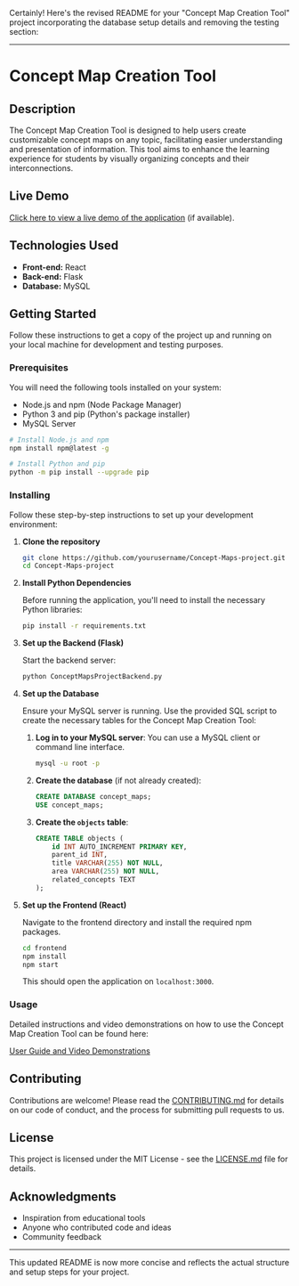 Certainly! Here's the revised README for your "Concept Map Creation Tool" project incorporating the database setup details and removing the testing section:

---

# Concept Map Creation Tool

## Description

The Concept Map Creation Tool is designed to help users create customizable concept maps on any topic, facilitating easier understanding and presentation of information. This tool aims to enhance the learning experience for students by visually organizing concepts and their interconnections.

## Live Demo

[Click here to view a live demo of the application](#) (if available).

## Technologies Used

- **Front-end:** React
- **Back-end:** Flask
- **Database:** MySQL

## Getting Started

Follow these instructions to get a copy of the project up and running on your local machine for development and testing purposes.

### Prerequisites

You will need the following tools installed on your system:

- Node.js and npm (Node Package Manager)
- Python 3 and pip (Python's package installer)
- MySQL Server

```bash
# Install Node.js and npm
npm install npm@latest -g

# Install Python and pip
python -m pip install --upgrade pip
```

### Installing

Follow these step-by-step instructions to set up your development environment:

1. **Clone the repository**

   ```bash
   git clone https://github.com/yourusername/Concept-Maps-project.git
   cd Concept-Maps-project
   ```

2. **Install Python Dependencies**

   Before running the application, you'll need to install the necessary Python libraries:

   ```bash
   pip install -r requirements.txt
   ```

3. **Set up the Backend (Flask)**

   Start the backend server:

   ```bash
   python ConceptMapsProjectBackend.py
   ```

4. **Set up the Database**

   Ensure your MySQL server is running. Use the provided SQL script to create the necessary tables for the Concept Map Creation Tool:

   1. **Log in to your MySQL server**:
      You can use a MySQL client or command line interface.

      ```bash
      mysql -u root -p
      ```

   2. **Create the database** (if not already created):
      
      ```sql
      CREATE DATABASE concept_maps;
      USE concept_maps;
      ```

   3. **Create the `objects` table**:

      ```sql
      CREATE TABLE objects (
          id INT AUTO_INCREMENT PRIMARY KEY,
          parent_id INT,
          title VARCHAR(255) NOT NULL,
          area VARCHAR(255) NOT NULL,
          related_concepts TEXT
      );
      ```

5. **Set up the Frontend (React)**

   Navigate to the frontend directory and install the required npm packages.

   ```bash
   cd frontend
   npm install
   npm start
   ```

   This should open the application on `localhost:3000`.

### Usage

Detailed instructions and video demonstrations on how to use the Concept Map Creation Tool can be found here:

[User Guide and Video Demonstrations](#)

## Contributing

Contributions are welcome! Please read the [CONTRIBUTING.md](CONTRIBUTING.md) for details on our code of conduct, and the process for submitting pull requests to us.

## License

This project is licensed under the MIT License - see the [LICENSE.md](LICENSE.md) file for details.

## Acknowledgments

- Inspiration from educational tools
- Anyone who contributed code and ideas
- Community feedback

---

This updated README is now more concise and reflects the actual structure and setup steps for your project.
